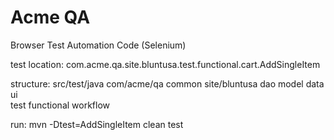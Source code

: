 # Acme QA

Browser Test Automation Code (Selenium)


test location: com.acme.qa.site.bluntusa.test.functional.cart.AddSingleItem

structure:
	src/test/java
		com/acme/qa
				common
				site/bluntusa
					dao
					model
						data
						ui	
					test
						functional
						workflow


				
run: mvn -Dtest=AddSingleItem clean test
